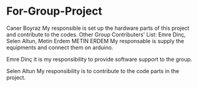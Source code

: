 # For-Group-Project

Caner Boyraz 
My responsible is set up the hardware parts of this project and contribute to the codes.
Other Group Contributers' List: Emre Dinç, Selen Altun, Metin Erdem
METİN ERDEM
My responsable is supply the equipments and connect them on arduino. 

Emre Dinç
it is my responsibility to provide software support to the group.

Selen Altun
My responsibility is to contribute to the code parts in the project.
